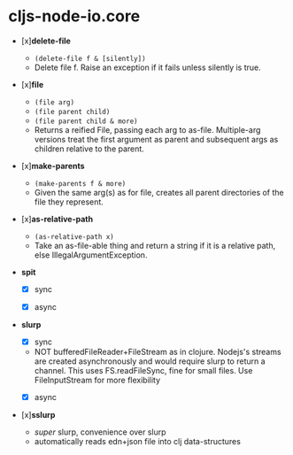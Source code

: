 # cljs-node-io.core

  * [x]__delete-file__
    - ```(delete-file f & [silently])```
    - Delete file f. Raise an exception if it fails unless silently is true.


  * [x]__file__
    - ```(file arg)```
    - ```(file parent child)```
    - ```(file parent child & more)```
    - Returns a reified File, passing each arg to as-file.  Multiple-arg versions treat the first argument as parent and subsequent args as children relative to the parent.      


  * [x]__make-parents__
    - ```(make-parents f & more)```
    - Given the same arg(s) as for file, creates all parent directories of the file they represent.


  * [x]__as-relative-path__
    - ```(as-relative-path x) ```
    - Take an as-file-able thing and return a string if it is a relative path, else IllegalArgumentException.







  * __spit__
    - [x] sync
    - [x] async   




  * __slurp__
    - [x] sync
     -  NOT bufferedFileReader+FileStream as in clojure. Nodejs's streams are created
      asynchronously and would require slurp to return a channel. This uses
      FS.readFileSync, fine for small files. Use FileInputStream for more flexibility
    - [x] async




  * [x]__sslurp__
    - *super* slurp, convenience over slurp
    - automatically reads edn+json file into clj data-structures
